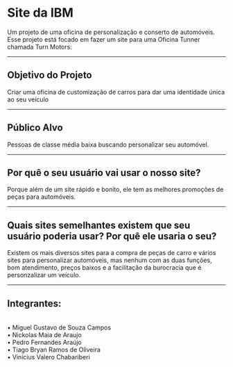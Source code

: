 <h1>Site da IBM</h1>

<p>Um projeto de uma oficina de personalização e conserto de automóveis. Esse projeto está focado em fazer um site para uma Oficina Tunner chamada Turn Motors.</p>
<hr>
<h2>Objetivo do Projeto</h2>
<p>Criar uma oficina de customização de carros para dar uma identidade única ao seu veículo</p>
<hr>
<h2>Público Alvo</h2>
<p>Pessoas de classe média baixa buscando personalizar seu automóvel.</p>
<hr>
<h2>Por quê o seu usuário vai usar o nosso site? </h2>
<p>Porque além de um site rápido e bonito, ele tem as melhores promoções de peças para automóveis.</p>
<hr>
<h2>Quais sites semelhantes existem que seu usuário poderia usar? Por quê ele usaria o seu?</h2>
<p>Existem os mais diversos sites para a compra de peças de carro e vários sites para personalizar automóveis, mas nenhum com as duas funções, bom atendimento, preços baixos e a facilitação da burocracia que é personzalizar um veículo.</p>
<hr>
<h2>Integrantes: </h2> </br>
• Miguel Gustavo de Souza Campos </br>
• Nickolas Maia de Araujo </br>
• Pedro Fernandes Araújo </br>
• Tiago Bryan Ramos de Oliveira </br>
• Vinicius Valero Chabariberi
